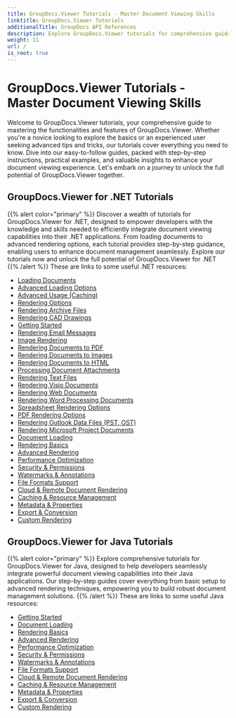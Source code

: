 ```yaml
---
title: GroupDocs.Viewer Tutorials - Master Document Viewing Skills
linktitle: GroupDocs.Viewer Tutorials
additionalTitle: GroupDocs API References
description: Explore GroupDocs.Viewer tutorials for comprehensive guidance on maximizing document viewing capabilities. Unlock its full potential today!
weight: 11
url: /
is_root: true
---
```

# GroupDocs.Viewer Tutorials - Master Document Viewing Skills
Welcome to GroupDocs.Viewer tutorials, your comprehensive guide to mastering the functionalities and features of GroupDocs.Viewer. Whether you're a novice looking to explore the basics or an experienced user seeking advanced tips and tricks, our tutorials cover everything you need to know. Dive into our easy-to-follow guides, packed with step-by-step instructions, practical examples, and valuable insights to enhance your document viewing experience. Let's embark on a journey to unlock the full potential of GroupDocs.Viewer together.

## GroupDocs.Viewer for .NET Tutorials
{{% alert color="primary" %}}
Discover a wealth of tutorials for GroupDocs.Viewer for .NET, designed to empower developers with the knowledge and skills needed to efficiently integrate document viewing capabilities into their .NET applications. From loading documents to advanced rendering options, each tutorial provides step-by-step guidance, enabling users to enhance document management seamlessly. Explore our tutorials now and unlock the full potential of GroupDocs.Viewer for .NET
{{% /alert %}}
These are links to some useful .NET resources:
 
- [Loading Documents](./net/loading-documents/)
- [Advanced Loading Options](./net/advanced-loading/)
- [Advanced Usage (Caching)](./net/advanced-usage-caching/)
- [Rendering Options](./net/rendering-options/)
- [Rendering Archive Files](./net/rendering-archive-files/)
- [Rendering CAD Drawings](./net/rendering-cad-drawings/)
- [Getting Started](./net/getting-started/)
- [Rendering Email Messages](./net/rendering-email-messages/)
- [Image Rendering](./net/image-rendering/)
- [Rendering Documents to PDF](./net/rendering-documents-pdf/)
- [Rendering Documents to Images](./net/rendering-documents-images/)
- [Rendering Documents to HTML](./net/rendering-documents-html/)
- [Processing Document Attachments](./net/processing-document-attachments/)
- [Rendering Text Files](./net/rendering-text-files/)
- [Rendering Visio Documents](./net/rendering-visio-documents/)
- [Rendering Web Documents](./net/rendering-web-documents/)
- [Rendering Word Processing Documents](./net/rendering-word-processing-documents/)
- [Spreadsheet Rendering Options](./net/spreadsheet-rendering-options/)
- [PDF Rendering Options](./net/pdf-rendering-options/)
- [Rendering Outlook Data Files (PST, OST)](./net/rendering-outlook-data-files/)
- [Rendering Microsoft Project Documents](./net/rendering-ms-project-documents/)
- [Document Loading](./net/document-loading/)
- [Rendering Basics](./net/rendering-basics/)
- [Advanced Rendering](./net/advanced-rendering/)
- [Performance Optimization](./net/performance-optimization/)
- [Security & Permissions](./net/security-permissions/)
- [Watermarks & Annotations](./net/watermarks-annotations/)
- [File Formats Support](./net/file-formats-support/)
- [Cloud & Remote Document Rendering](./net/cloud-remote-document-rendering/)
- [Caching & Resource Management](./net/caching-resource-management/)
- [Metadata & Properties](./net/metadata-properties/)
- [Export & Conversion](./net/export-conversion/)
- [Custom Rendering](./net/custom-rendering/)

## GroupDocs.Viewer for Java Tutorials
{{% alert color="primary" %}}
Explore comprehensive tutorials for GroupDocs.Viewer for Java, designed to help developers seamlessly integrate powerful document viewing capabilities into their Java applications. Our step-by-step guides cover everything from basic setup to advanced rendering techniques, empowering you to build robust document management solutions.
{{% /alert %}}
These are links to some useful Java resources:

- [Getting Started](./java/getting-started/)
- [Document Loading](./java/document-loading/)
- [Rendering Basics](./java/rendering-basics/)
- [Advanced Rendering](./java/advanced-rendering/)
- [Performance Optimization](./java/performance-optimization/)
- [Security & Permissions](./java/security-permissions/)
- [Watermarks & Annotations](./java/watermarks-annotations/)
- [File Formats Support](./java/file-formats-support/)
- [Cloud & Remote Document Rendering](./java/cloud-remote-document-rendering/)
- [Caching & Resource Management](./java/caching-resource-management/)
- [Metadata & Properties](./java/metadata-properties/)
- [Export & Conversion](./java/export-conversion/)
- [Custom Rendering](./java/custom-rendering/)